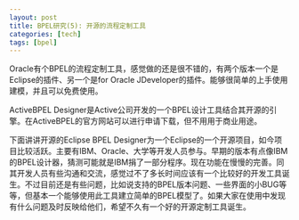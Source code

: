 ```yaml
---
layout: post
title: BPEL研究(5): 开源的流程定制工具
categories: [tech]
tags: [bpel]
---
```


Oracle有个BPEL的流程定制工具，感觉做的还是很不错的，有两个版本一个是Eclipse的插件、另一个是for Oracle JDeveloper的插件。能够很简单的上手使用建模，并且可以免费使用。

ActiveBPEL Designer是Active公司开发的一个BPEL设计工具结合其开源的引擎。在ActiveBPEL的官方网站可以进行申请下载，但不用用于商业用途。

下面讲讲开源的Eclipse BPEL Designer为一个Eclipse的一个开源项目，如今项目比较活跃。主要有IBM、Oracle、大学等开发人员参与。早期的版本有点像IBM的BPEL设计器，猜测可能就是IBM捐了一部分程序。现在功能在慢慢的完善。同其开发人员有些沟通和交流，感觉过不了多长时间应该有一个比较好的开发工具诞生。不过目前还是有些问题，比如说支持的BPEL版本问题、一些界面的小BUG等等，但基本一个能够使用此工具建立简单的BPEL模型了。如果大家在使用中发现有什么问题及时反映给他们，希望不久有一个好的开源定制工具诞生。

